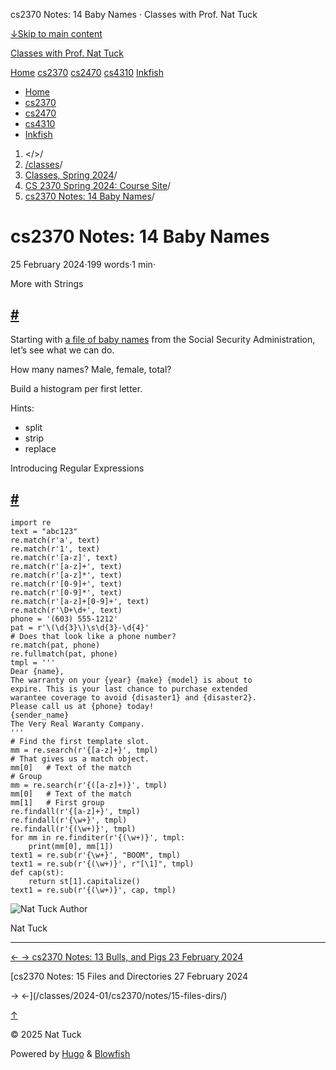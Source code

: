 




cs2370 Notes: 14 Baby Names · Classes with Prof. Nat Tuck






















[↓Skip to main content](#main-content)

[Classes with Prof. Nat Tuck](/)

[Home](/)
[cs2370](/classes/2025-01/cs2370/)
[cs2470](/classes/2025-01/cs2470/)
[cs4310](/classes/2025-01/cs4310/)
[Inkfish](https://inkfish.homework.quest/)









* [Home](/)
* [cs2370](/classes/2025-01/cs2370/)
* [cs2470](/classes/2025-01/cs2470/)
* [cs4310](/classes/2025-01/cs4310/)
* [Inkfish](https://inkfish.homework.quest/)





1. </>/
2. [/classes](/classes/)/
3. [Classes, Spring 2024](/classes/2024-01/)/
4. [CS 2370 Spring 2024: Course Site](/classes/2024-01/cs2370/)/
5. [cs2370 Notes: 14 Baby Names](/classes/2024-01/cs2370/notes/14-baby-names/)/

cs2370 Notes: 14 Baby Names
===========================

25 February 2024·199 words·1 min·





More with Strings

[#](#more-with-strings)
------------------------------------------

Starting with [a file of baby names](../images/baby-names-2002.txt)
from the Social Security Administration, let’s see what we can do.

How many names? Male, female, total?

Build a histogram per first letter.

Hints:

* split
* strip
* replace

Introducing Regular Expressions

[#](#introducing-regular-expressions)
----------------------------------------------------------------------

```
import re
text = "abc123"
re.match(r'a', text)
re.match(r'1', text)
re.match(r'[a-z]', text)
re.match(r'[a-z]+', text)
re.match(r'[a-z]*', text)
re.match(r'[0-9]+', text)
re.match(r'[0-9]*', text)
re.match(r'[a-z]+[0-9]+', text)
re.match(r'\D+\d+', text)
phone = '(603) 555-1212'
pat = r'\(\d{3}\)\s\d{3}-\d{4}'
# Does that look like a phone number?
re.match(pat, phone)
re.fullmatch(pat, phone)
tmpl = '''
Dear {name},
The warranty on your {year} {make} {model} is about to 
expire. This is your last chance to purchase extended
warantee coverage to avoid {disaster1} and {disaster2}.
Please call us at {phone} today!
{sender_name}
The Very Real Waranty Company.
'''
# Find the first template slot.
mm = re.search(r'{[a-z]+}', tmpl)
# That gives us a match object.
mm[0]   # Text of the match
# Group
mm = re.search(r'{([a-z]+)}', tmpl)
mm[0]   # Text of the match
mm[1]   # First group
re.findall(r'{[a-z]+}', tmpl)
re.findall(r'{\w+}', tmpl)
re.findall(r'{(\w+)}', tmpl)
for mm in re.finditer(r'{(\w+)}', tmpl:
    print(mm[0], mm[1])
text1 = re.sub(r'{\w+}', "BOOM", tmpl)
text1 = re.sub(r'{(\w+)}', r"[\1]", tmpl)
def cap(st):
    return st[1].capitalize()
text1 = re.sub(r'{(\w+)}', cap, tmpl)

```


![Nat Tuck](/img/author_hu_995db18b97553af7.jpg)
Author

Nat Tuck











---


[←
→
cs2370 Notes: 13 Bulls, and Pigs
23 February 2024](/classes/2024-01/cs2370/notes/13-pigs/)

[cs2370 Notes: 15 Files and Directories
27 February 2024


→
←](/classes/2024-01/cs2370/notes/15-files-dirs/)





[↑](#the-top "Scroll to top")

©
2025
Nat Tuck

Powered by [Hugo](https://gohugo.io/) & [Blowfish](https://blowfish.page/)














